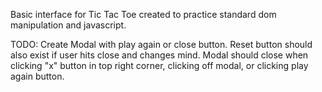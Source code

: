 Basic interface for Tic Tac Toe created to practice standard dom manipulation and javascript.

TODO: Create Modal with play again or close button. Reset button should also exist if user hits close and changes mind.
Modal should close when clicking "x" button in top right corner, clicking off modal, or clicking play again button. 